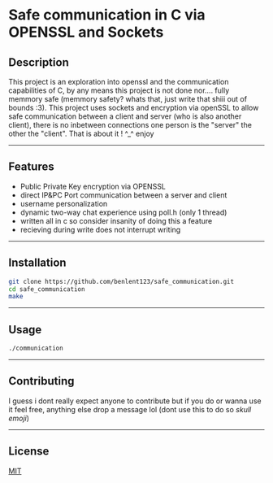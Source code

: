 # Safe communication in C via OPENSSL and Sockets

## Description

This project is an exploration into openssl and the communication capabilities of C, by any means this project is not done nor.... fully memmory safe (memmory safety? whats that, just write that shiii out of bounds :3). This project uses sockets and encryption via openSSL to allow safe communication between a client and server (who is also another client), there is no inbetween connections one person is the "server" the other the "client". That is about it ! ^_^ enjoy

---

## Features

- Public Private Key encryption via OPENSSL
- direct IP&PC Port communication between a server and client
- username personalization
- dynamic two-way chat experience using poll.h (only 1 thread)
- written all in c so consider insanity of doing this a feature
- recieving during write does not interrupt writing

---

## Installation

```sh
git clone https://github.com/benlent123/safe_communication.git
cd safe_communication
make
```

---

## Usage

```sh
./communication
```

---

## Contributing

I guess i dont really expect anyone to contribute but if you do or wanna use it feel free, anything else drop a message lol (dont use this to do so *skull emoji*)

---

## License

[MIT](LICENSE)